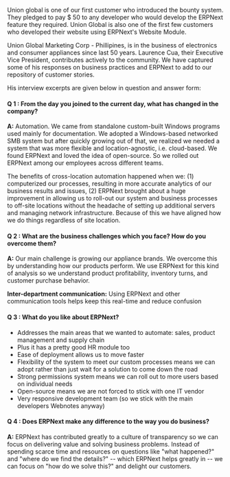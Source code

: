 
Union global is one of our first customer who introduced the bounty system. They pledged to pay $ 50 to any developer who would develop the ERPNext feature they required. Union Global is also one of the first few customers who developed their website using ERPNext's Website Module. 

Union Global Marketing Corp - Phillipines, is in the business of electronics and consumer appliances since last 50 years. Laurence Cua, their Executive Vice President, contributes actively to the community. We have captured some of his responses on business practices and ERPNext to add to our repository of customer stories. 

His interview excerpts are given below in question and answer form:

#### Q 1 : From the day you joined to the current day, what has changed in the company?

__A:__ Automation. We came from standalone custom-built Windows programs used mainly for documentation.  We  adopted a Windows-based networked SMB system but after quickly growing out of that, we realized we needed a system that was more flexible and location-agnostic, i.e. cloud-based. We found ERPNext and loved the idea of open-source. So we rolled out ERPNext among our employees across different teams.  

The benefits of cross-location automation happened when we: (1) computerized our processes, resulting in more accurate analytics of our business results and issues, (2) ERPNext brought about a huge improvement in allowing us to roll-out our system and business processes to off-site locations without the headache of setting up additional servers and managing network infrastructure. Because of this we have aligned how we do things regardless of site location.

#### Q 2 : What are the business challenges which you face? How do you overcome them?

__A:__ Our main challenge is growing our appliance brands. We overcome this by understanding how our products perform. We use ERPNext for this kind of analysis so we understand product profitability, inventory turns, and customer purchase behavior. 

__Inter-department communication:__ Using ERPNext and other communication tools helps keep this real-time and reduce confusion

#### Q 3 : What do you like about ERPNext?

* Addresses the main areas that we wanted to automate: sales, product management and supply chain
* Plus it has a pretty good HR module too
* Ease of deployment allows us to move faster
* Flexibility of the system to meet our custom processes means we can adopt rather than just wait for a solution to come down the road
* Strong permissions system means we can roll out to more users based on individual needs
* Open-source means we are not forced to stick with one IT vendor
* Very responsive development team (so we stick with the main developers Webnotes anyway)

#### Q 4 : Does ERPNext make any difference to the way you do business?
__A:__ ERPNext has contributed greatly to a culture of transparency so we can focus on delivering value and solving business problems. Instead of spending scarce time and resources on questions like "what happened?" and "where do we find the details?" -- which ERPNext helps greatly in --  we can focus on "how do we solve this?" and delight our customers.

